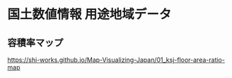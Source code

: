 # 国土数値情報 用途地域データ
## 容積率マップ
https://shi-works.github.io/Map-Visualizing-Japan/01_ksj-floor-area-ratio-map
